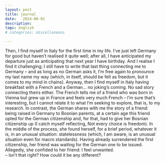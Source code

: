 ```yaml
---
layout: post
title: journal
date:   2024-08-01
description: 
tags: english
# categories: miscellaneous

---
```


Then, I find myself in Italy for the first time in my life. I’ve just left Germany for good but haven’t realised it quite well; 
after all, I have anticipated my departure just as anticipating that next year I have birthday. And I realise I find it challenging; I still have to write that last thing connecting me to Germany – and as long as no German asks it, I’m free again to pronounce my last name my way (which, in itself, should be felt as freedom, but it comes to my mind in chains). Anyway, then I find myself in Italy having breakfast with a French and a German... no joking’s coming. No sad story connecting theirs either. The French tells me of a friend who was born in Vienna but grew up in France and feels very much French – I’m sure that’s interesting, but I cannot relate it to what I’m seeking to explore, that is, to my research. In contrast, the German shares with me the story of a friend: being raised in Germany to Bosnian parents, at a certain age this friend opted for the German citizenship and, for that, had to give her Bosnian citizenship up (I catch myself reflecting, Not every choice is freedom). In the middle of the process, she found herself, for a brief period, whatever it is, in an unusual situation: statelessness (which, I am aware, is an unusual situation even for macro standards). Having already surrendered the first citizenship, her friend was waiting for the German one to be issued. Allegedly, she confided to her friend: I feel unwanted.
<br>– Isn’t that right? How could it be any different?
